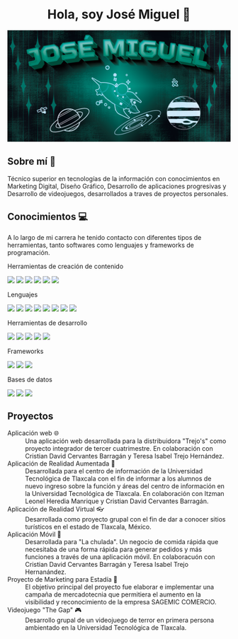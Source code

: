 <div align="center">
    <h1 align="center"> Hola, soy José Miguel 🙌</h1>
</div>
<div>
    <p align="center"> <img src="https://github.com/jomisavi/jomisavi/blob/main/Banner.png" /> </p>
</div>
<section>
    <h2>Sobre mí 💫</h2>
    <p>Técnico superior en tecnologías de la información con conocimientos en Marketing Digital, Diseño Gráfico, Desarrollo de aplicaciones progresivas y Desarrollo de videojuegos, desarrollados a traves de proyectos personales.</p>   
</section>
<section>
    <h2>Conocimientos 💻</h2>
    <p>A lo largo de mi carrera he tenido contacto con diferentes tipos de herramientas, tanto softwares como lenguajes y frameworks de programación.</p>
    <div>
        <p>Herramientas de creación de contenido</p>
        <span><img src="https://img.shields.io/badge/adobe%20photoshop-%2331A8FF.svg?style=for-the-badge&logo=adobe%20photoshop&logoColor=white"></span>
        <span><img src="https://img.shields.io/badge/Adobe%20Illustrator-FF9A00?style=for-the-badge&logo=adobe%20illustrator&logoColor=white"></span>
        <span><img src="https://img.shields.io/badge/Adobe%20Premiere%20Pro-9999FF?style=for-the-badge&logo=Adobe%20Premiere%20Pro&logoColor=white"></span>
        <span><img src="https://img.shields.io/badge/Adobe%20After%20Effects-9999FF.svg?style=for-the-badge&logo=Adobe%20After%20Effects&logoColor=white"></span>
        <span><img src="https://img.shields.io/badge/Canva-%2300C4CC.svg?&style=for-the-badge&logo=Canva&logoColor=white"></span>
        <span><img src="https://img.shields.io/badge/blender-%23F5792A.svg?style=for-the-badge&logo=blender&logoColor=white"></span>
    </div>
    <div>
        <p>Lenguajes</p>
        <span><img src="https://img.shields.io/badge/C%23-239120?style=for-the-badge&logo=c-sharp&logoColor=white"></span>
        <span><img src="https://img.shields.io/badge/HTML5-E34F26?style=for-the-badge&logo=html5&logoColor=white"></span>
        <span><img src="https://img.shields.io/badge/CSS3-1572B6?style=for-the-badge&logo=css3&logoColor=white"></span>
        <span><img src="https://img.shields.io/badge/JavaScript-F7DF1E?style=for-the-badge&logo=javascript&logoColor=black"></span>
        <span><img src="https://img.shields.io/badge/PHP-777BB4?style=for-the-badge&logo=php&logoColor=white"></span>
        <span><img src="https://img.shields.io/badge/Python-14354C?style=for-the-badge&logo=python&logoColor=white"></span>
        <span><img src="https://img.shields.io/badge/Dart-0175C2?style=for-the-badge&logo=dart&logoColor=white"></span>
        <span><img src="https://img.shields.io/badge/r-%23276DC3.svg?style=for-the-badge&logo=r&logoColor=white"></span>
    </div>
    <div>
        <p>Herramientas de desarrollo</p>
        <span><img src="https://img.shields.io/badge/unity-%23000000.svg?style=for-the-badge&logo=unity&logoColor=white"></span>
        <span><img src="https://img.shields.io/badge/Android_Studio-3DDC84?style=for-the-badge&logo=android-studio&logoColor=white"></span>
        <span><img src="https://img.shields.io/badge/Visual_Studio_Code-0078D4?style=for-the-badge&logo=visual%20studio%20code&logoColor=white"></span>
        <span><img src="https://img.shields.io/badge/apache%20netbeans-1B6AC6?style=for-the-badge&logo=apache%20netbeans%20IDE&logoColor=white"></span>
        <span><img src="https://img.shields.io/badge/RStudio-75AADB?style=for-the-badge&logo=RStudio&logoColor=white"></span>
    </div>
    <div>
        <p>Frameworks</p>
        <span><img src="https://img.shields.io/badge/bootstrap-%238511FA.svg?style=for-the-badge&logo=bootstrap&logoColor=white"></span>
        <span><img src="https://img.shields.io/badge/Flutter-%2302569B.svg?style=for-the-badge&logo=Flutter&logoColor=white"></span>
        <span><img src="https://img.shields.io/badge/laravel-%23FF2D20.svg?style=for-the-badge&logo=laravel&logoColor=white"></span>
    </div>
    <div>
        <p>Bases de datos</p>
        <span><img src="https://img.shields.io/badge/mysql-4479A1.svg?style=for-the-badge&logo=mysql&logoColor=white"></span>
        <span><img src="https://img.shields.io/badge/MongoDB-%234ea94b.svg?style=for-the-badge&logo=mongodb&logoColor=white"></span>
        <span><img src="https://img.shields.io/badge/firebase-%23039BE5.svg?style=for-the-badge&logo=firebase"></span>
    </div>
</section>
<section>
   <h2>Proyectos</h2>
   <div>
      <dl>
         <dt>Aplicación web 🌐</dt>
         <dd>Una aplicación web desarrollada para la distribuidora "Trejo's" como proyecto integrador de tercer cuatrimestre. En colaboración con Cristian David Cervantes Barragán y Teresa Isabel Trejo Hernández.</dd>
         <dt>Aplicación de Realidad Aumentada 📱</dt>
         <dd>Desarrollada para el centro de información de la Universidad Tecnológica de Tlaxcala con el fin de informar a los alumnos de nuevo ingreso sobre la función y áreas del centro de información en la Universidad Tecnológica de Tlaxcala. En colaboración con Itzman Leonel Heredia Manrique y Cristian David Cervantes Barragán.</dd>
        <dt>Aplicación de Realidad Virtual 👓</dt>
             <dd>Desarrollada como proyecto grupal con el fin de dar a conocer sitios turísticos en el estado de Tlaxcala, México.</dd>
        <dt>Aplicación Móvil 📱</dt>
             <dd>Desarrollada para "La chulada". Un negocio de comida rápida que necesitaba de una forma rápida para generar pedidos y más funciones a través de una aplicación móvil. En colaboracuón con Cristian David Cervantes Barragán y Teresa Isabel Trejo Hernanández.</dd>
        <dt>Proyecto de Marketing para Estadía 🎨</dt>
             <dd>El objetivo principal del proyecto fue elaborar e implementar una campaña de mercadotecnia que permitiera el aumento en la visibilidad y reconocimiento de la empresa SAGEMIC COMERCIO.</dd>
          <dt>Videojuego "The Gap" 🎮</dt>
             <dd>Desarrollo grupal de un videojuego de terror en primera persona ambientado en la Universidad Tecnológica de Tlaxcala.</dd>
      </dl>
   </div>
</section>
